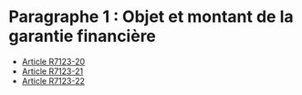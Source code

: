 # Paragraphe 1 : Objet et montant de la garantie financière

* [Article R7123-20](./LEGIARTI000018521590.md)
* [Article R7123-21](./LEGIARTI000018521588.md)
* [Article R7123-22](./LEGIARTI000018521586.md)
